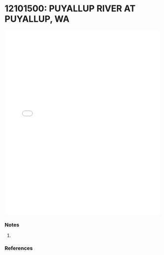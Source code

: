 # 12101500: PUYALLUP RIVER AT PUYALLUP, WA

<iframe src="/_static/stations/12101500_fdc.html" width="100%" height="600" frameborder="0"></iframe>

### Notes
1. 

### References

